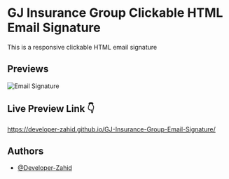# GJ Insurance Group Clickable HTML Email Signature

This is a responsive clickable HTML email signature


## Previews

![Email Signature](https://developer-zahid.github.io/GJ-Insurance-Group-Email-Signature/images/preview.png)


## Live Preview Link 👇

https://developer-zahid.github.io/GJ-Insurance-Group-Email-Signature/


## Authors

- [@Developer-Zahid](https://github.com/Developer-Zahid)